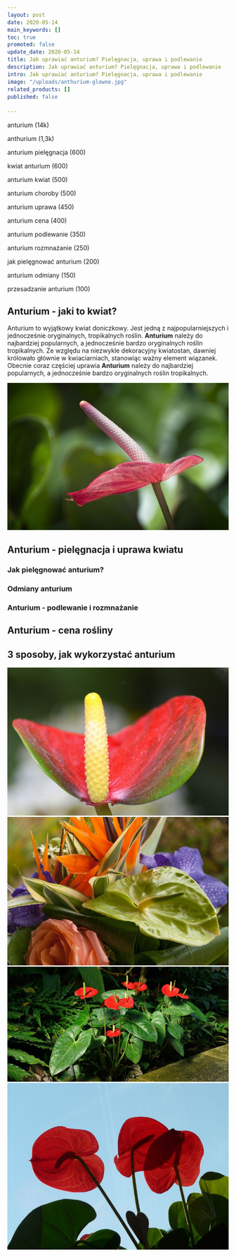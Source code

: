 ```yaml
---
layout: post
date: 2020-05-14
main_keywords: []
toc: true
promoted: false
update_date: 2020-05-14
title: Jak uprawiać anturium? Pielęgnacja, uprawa i podlewanie
description: Jak uprawiać anturium? Pielęgnacja, uprawa i podlewanie
intro: Jak uprawiać anturium? Pielęgnacja, uprawa i podlewanie
image: "/uploads/anthurium-glowne.jpg"
related_products: []
published: false

---
```

anturium (14k)

anthurium (1,3k)

anturium pielęgnacja (600)

kwiat anturium (600)

anturium kwiat (500)

anturium choroby (500)

anturium uprawa (450)

anturium cena (400)

anturium podlewanie (350)

anturium rozmnażanie (250)

jak pielęgnować anturium (200)

anturium odmiany (150)

przesadzanie anturium (100)

## Anturium - jaki to kwiat?

Anturium to wyjątkowy kwiat doniczkowy. Jest jedną z najpopularniejszych i jednocześnie oryginalnych, tropikalnych roślin. **Anturium** należy do najbardziej popularnych, a jednocześnie bardzo oryginalnych roślin tropikalnych. Ze względu na niezwykle dekoracyjny kwiatostan, dawniej królowało głównie w kwiaciarniach, stanowiąc ważny element wiązanek. Obecnie coraz częściej uprawia **Anturium** należy do najbardziej popularnych, a jednocześnie bardzo oryginalnych roślin tropikalnych.

![](/uploads/anturium-2.jpg)

## Anturium - pielęgnacja i uprawa kwiatu

### Jak pielęgnować anturium? 

### Odmiany anturium 

### Anturium - podlewanie i rozmnażanie

## Anturium - cena rośliny

## 3 sposoby, jak wykorzystać anturium

![](/uploads/anturium-3.jpg)![](/uploads/anturium-4.jpg)![](/uploads/anturium-5.jpg)![](/uploads/anturium-6.jpg)
